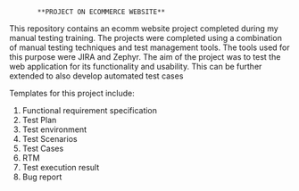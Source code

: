 
           **PROJECT ON ECOMMERCE WEBSITE**    
                   

This repository contains an ecomm website project completed during my manual testing training. The projects were completed using a combination of manual testing techniques and test management tools.
The tools used for this purpose were JIRA and Zephyr. 
The aim of the project was to test the web application for its functionality and usability.
This can be further extended to also develop automated test cases 

Templates for this project include:
1. Functional requirement specification
2. Test Plan
3. Test environment
4. Test Scenarios
5. Test Cases
6. RTM
7. Test execution result
8. Bug report
